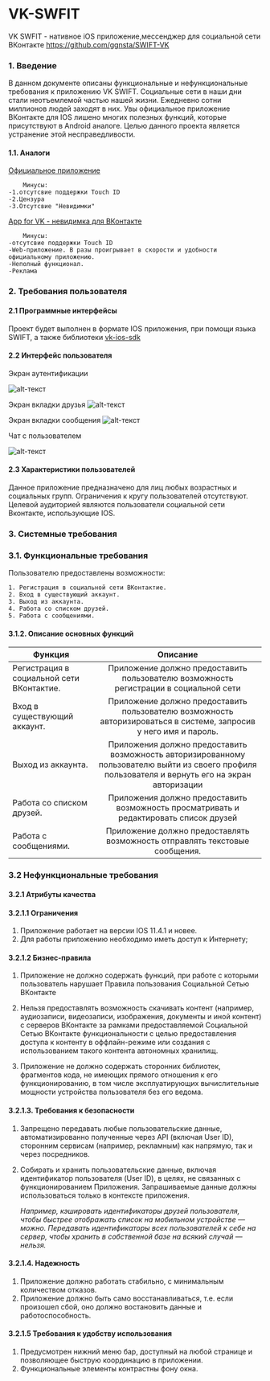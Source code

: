 # VK-SWFIT
VK SWFIT - нативное iOS приложение,мессенджер для социальной сети ВКонтакте https://github.com/ggnsta/SWIFT-VK
### 1. Введение
В данном документе описаны функциональные и нефункциональные требования к приложению VK SWIFT. Социальные сети в наши дни стали неотъемлемой частью нашей жизни. Ежедневно сотни миллионов людей заходят в них. Увы официальное приложение ВКонтакте для IOS лишено многих полезных функций, которые присутствуют в Android аналоге. Целью данного проекта является устранение этой несправедливости.
#### 1.1. Аналоги
[Официальное приложение](https://itunes.apple.com/us/app/vk/id564177498?mt=8)

 		Минусы:
    -1.отсутсвие поддержки Touch ID 
    -2.Цензура 
    -3.Отсутсвие "Невидимки"
[App for VK - невидимка для ВКонтакте](https://itunes.apple.com/us/app/app-for-vk-%D0%BD%D0%B5%D0%B2%D0%B8%D0%B4%D0%B8%D0%BC%D0%BA%D0%B0-%D0%B4%D0%BB%D1%8F-%D0%B2%D0%BA%D0%BE%D0%BD%D1%82%D0%B0%D0%BA%D1%82%D0%B5-%D0%B2%D0%BA/id1067670987?mt=8)
 
 		Минусы:
    -отсутсвие поддержки Touch ID	 
    -Web-приложение. В разы проигрывает в скорости и удобности официальному приложению.
    -Неполный функционал.
    -Реклама


 ### 2. Требования пользователя
 
 #### 2.1 Программные интерфейсы
  
  Проект будет выполнен в формате IOS приложения, при помощи языка SWIFT, а также библиотеки [vk-ios-sdk](https://github.com/VKCOM/vk-ios-sdk)
  #### 2.2 Интерфейс пользователя
     
Экран аутентификации

![alt-текст](https://github.com/ggnsta/VK-SWFIT/blob/master/Documentation/mockups/%D0%B0%D0%B2%D1%82%D0%BE%D1%80%D0%B8%D0%B7%D0%B0%D1%86%D0%B8%D1%8F.png )

Экран вкладки друзья
![alt-текст](https://github.com/ggnsta/VK-SWFIT/blob/master/Documentation/mockups/%D0%B4%D1%80%D1%83%D0%B7%D1%8C%D1%8F_%D0%BC%D0%BE%D0%BA%D0%B0%D0%BF.png )

Экран вкладки сообщения
![alt-текст](https://github.com/ggnsta/VK-SWFIT/blob/master/Documentation/mockups/%D0%A1%D0%BE%D0%BE%D0%B1%D1%89%D0%B5%D0%BD%D0%B8%D1%8F_%D0%BC%D0%BE%D0%BA%D0%B0%D0%BF.png)

Чат с пользователем

![alt-текст](https://github.com/ggnsta/VK-SWFIT/blob/master/Documentation/mockups/%D0%A7%D0%B0%D1%82%20%D1%81%20%D0%BF%D0%BE%D0%BB%D1%8C%D0%B7%D0%BE%D0%B2%D0%B0%D1%82%D0%B5%D0%BB%D0%B5%D0%BC.png
 )






#### 2.3 Характеристики пользователей
Данное приложение предназначено для лиц любых возрастных и социальных групп. Ограничения к кругу пользователей отсутствуют. Целевой аудиторией являются пользователи социальной сети Вконтакте, использующие IOS.


 ### 3. Системные требования
 
 ### 3.1. Функциональные требования
 
 Пользователю предоставлены возможности:
 
    1. Регистрация в социальной сети ВКонтактие.
    2. Вход в существующий аккаунт.
    3. Выход из аккаунта.
    4. Работа со списком друзей.
    5. Работа с сообщениями.
 
    
    
 #### 3.1.2. Описание основных функций
   
   | Функция       | Описание           | 
| ------------- |:------------------:| 
| Регистрация в социальной сети ВКонтактие.    | Приложение должно предоставить пользователю возможность регистрации в социальной сети     | 
| Вход в существующий аккаунт.    | Приложение должно предоставить пользователю возможность авторизироваться в системе, запросив у него имя и пароль.|  
| Выход из аккаунта.  | Приложения должно предоставить возможность авторизированному пользователю выйти из своего профиля пользователя и вернуть его на экран авторизации         |      
| Работа со списком друзей. |  Приложения должно предоставить возможность просматривать и редактировать список друзей        |   
| Работа с сообщениями. | Приложение должно предоставлять возможность  отправлять текстовые  сообщения.       |   



  


### 3.2 Нефункциональные требования

#### 3.2.1 Атрибуты качества

#### 3.2.1.1 Ограничения

1. Приложение работает на версии IOS 11.4.1 и новее.
2. Для работы приложению необходимо иметь доступ к Интернету;

#### 3.2.1.2 Бизнес-правила

1. Приложение не должно содержать функций, при работе с которыми пользователь нарушает Правила пользования Социальной Сетью ВКонтакте 

2. Нельзя предоставлять возможность скачивать контент (например, аудиозаписи, видеозаписи, изображения, документы и иной контент) с серверов ВКонтакте за рамками предоставляемой Социальной Сетью ВКонтакте функциональности с целью предоставления доступа к контенту в оффлайн-режиме или создания с использованием такого контента автономных хранилищ. 

3. Приложение не должно содержать сторонних библиотек, фрагментов кода, не имеющих прямого отношения к его функционированию, в том числе эксплуатирующих вычислительные мощности устройства пользователя без его ведома. 

#### 3.2.1.3. Требования к безопасности

1. Запрещено передавать любые пользовательские данные, автоматизированно полученные через API (включая User ID), сторонним сервисам (например, рекламным) как напрямую, так и через посредников. 

2. Собирать и хранить пользовательские данные, включая идентификатор пользователя (User ID), в целях, не связанных с функционированием Приложения. Запрашиваемые данные должны использоваться только в контексте приложения. 
   
   <i>Например, кэшировать идентификаторы друзей пользователя, чтобы быстрее отображать список на мобильном устройстве — можно. Передавать идентификаторы всех пользователей к себе на сервер, чтобы хранить в собственной базе на всякий случай — нельзя.</i>
   
#### 3.2.1.4. Надежность
   
   1. Приложение должно работать стабильно, с минимальным количеством отказов.
   2. Приложение должно быть само восстанавливаться, т.е. если произошел сбой, оно должно востановить данные и работоспособность.
   
#### 3.2.1.5 Требования к удобству использования

1. Предусмотрен нижний меню бар, доступный на любой странице и позволяющее быструю координацию в приложении.
2. Функциональные элементы контрастны фону окна.
